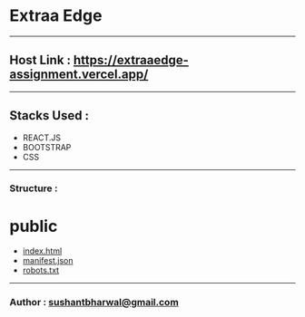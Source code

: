 # Extraa Edge 
-------
## Host Link : https://extraaedge-assignment.vercel.app/
-------
## Stacks Used : 
- REACT.JS
- BOOTSTRAP
- CSS
-------
### Structure : 

# public

* [index.html](.\public\index.html)
* [manifest.json](.\public\manifest.json)
* [robots.txt](.\public\robots.txt)

--------
### Author : sushantbharwal@gmail.com
